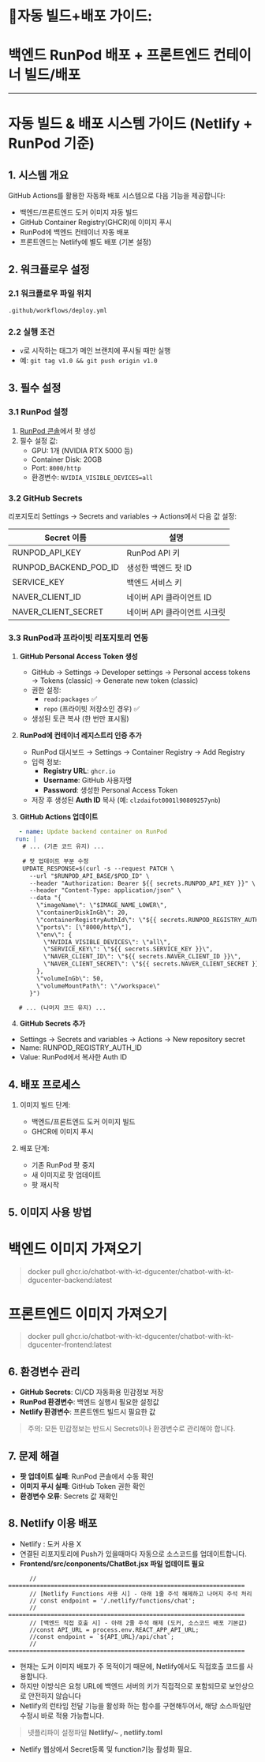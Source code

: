 # 🐳자동 빌드+배포 가이드: 
# 백엔드 RunPod 배포 + 프론트엔드 컨테이너 빌드/배포

---
# 자동 빌드 & 배포 시스템 가이드 (Netlify + RunPod 기준)

## 1. 시스템 개요
GitHub Actions를 활용한 자동화 배포 시스템으로 다음 기능을 제공합니다:
- 백엔드/프론트엔드 도커 이미지 자동 빌드
- GitHub Container Registry(GHCR)에 이미지 푸시
- RunPod에 백엔드 컨테이너 자동 배포
- 프론트엔드는 Netlify에 별도 배포 (기본 설정)

## 2. 워크플로우 설정

### 2.1 워크플로우 파일 위치
`.github/workflows/deploy.yml`


### 2.2 실행 조건
- `v`로 시작하는 태그가 메인 브랜치에 푸시될 때만 실행
- 예: `git tag v1.0 && git push origin v1.0`

## 3. 필수 설정

### 3.1 RunPod 설정
1. [RunPod 콘솔](https://www.runpod.io/console/pods)에서 팟 생성
2. 필수 설정 값:
   - GPU: 1개 (NVIDIA RTX 5000 등)
   - Container Disk: 20GB
   - Port: `8000/http`
   - 환경변수: `NVIDIA_VISIBLE_DEVICES=all`

### 3.2 GitHub Secrets
리포지토리 Settings → Secrets and variables → Actions에서 다음 값 설정:

| Secret 이름             | 설명                     |
|------------------------|--------------------------|
| RUNPOD_API_KEY         | RunPod API 키            |
| RUNPOD_BACKEND_POD_ID  | 생성한 백엔드 팟 ID      |
| SERVICE_KEY            | 백엔드 서비스 키         |
| NAVER_CLIENT_ID        | 네이버 API 클라이언트 ID |
| NAVER_CLIENT_SECRET    | 네이버 API 클라이언트 시크릿 |

### 3.3 RunPod과 프라이빗 리포지토리 연동

1. **GitHub Personal Access Token 생성**  
   - GitHub → Settings → Developer settings → Personal access tokens → Tokens (classic) → Generate new token (classic)  
   - 권한 설정:  
     - `read:packages` ✅  
     - `repo` (프라이빗 저장소인 경우) ✅  
   - 생성된 토큰 복사 (한 번만 표시됨)

2. **RunPod에 컨테이너 레지스트리 인증 추가**  
   - RunPod 대시보드 → Settings → Container Registry → Add Registry  
   - 입력 정보:  
     - **Registry URL**: `ghcr.io`  
     - **Username**: GitHub 사용자명  
     - **Password**: 생성한 Personal Access Token  
   - 저장 후 생성된 **Auth ID** 복사 (예: `clzdaifot0001l90809257ynb`)

3. **GitHub Actions 업데이트**  

```yaml
   - name: Update backend container on RunPod
  run: |
    # ... (기존 코드 유지) ...
    
    # 팟 업데이트 부분 수정
    UPDATE_RESPONSE=$(curl -s --request PATCH \
      --url "$RUNPOD_API_BASE/$POD_ID" \
      --header "Authorization: Bearer ${{ secrets.RUNPOD_API_KEY }}" \
      --header "Content-Type: application/json" \
      --data "{
        \"imageName\": \"$IMAGE_NAME_LOWER\",
        \"containerDiskInGb\": 20,
        \"containerRegistryAuthId\": \"${{ secrets.RUNPOD_REGISTRY_AUTH_ID }}\",
        \"ports\": [\"8000/http\"],
        \"env\": {
          \"NVIDIA_VISIBLE_DEVICES\": \"all\",
          \"SERVICE_KEY\": \"${{ secrets.SERVICE_KEY }}\",
          \"NAVER_CLIENT_ID\": \"${{ secrets.NAVER_CLIENT_ID }}\",
          \"NAVER_CLIENT_SECRET\": \"${{ secrets.NAVER_CLIENT_SECRET }}\"
        },
        \"volumeInGb\": 50,
        \"volumeMountPath\": \"/workspace\"
      }")

   # ... (나머지 코드 유지) ...
```

4. **GitHub Secrets 추가**
- Settings → Secrets and variables → Actions → New repository secret
- Name: RUNPOD_REGISTRY_AUTH_ID
- Value: RunPod에서 복사한 Auth ID


## 4. 배포 프로세스

1. 이미지 빌드 단계:
   - 백엔드/프론트엔드 도커 이미지 빌드
   - GHCR에 이미지 푸시

2. 배포 단계:
   - 기존 RunPod 팟 중지
   - 새 이미지로 팟 업데이트
   - 팟 재시작

## 5. 이미지 사용 방법


# 백엔드 이미지 가져오기
> docker pull ghcr.io/chatbot-with-kt-dgucenter/chatbot-with-kt-dgucenter-backend:latest

# 프론트엔드 이미지 가져오기
> docker pull ghcr.io/chatbot-with-kt-dgucenter/chatbot-with-kt-dgucenter-frontend:latest


## 6. 환경변수 관리

- **GitHub Secrets**: CI/CD 자동화용 민감정보 저장
- **RunPod 환경변수**: 백엔드 실행시 필요한 설정값
- **Netlify 환경변수**: 프론트엔드 빌드시 필요한 값

> 주의: 모든 민감정보는 반드시 Secrets이나 환경변수로 관리해야 합니다.

## 7. 문제 해결

- **팟 업데이트 실패**: RunPod 콘솔에서 수동 확인
- **이미지 푸시 실패**: GitHub Token 권한 확인
- **환경변수 오류**: Secrets 값 재확인

## 8. Netlify 이용 배포
 - Netlify : 도커 사용 X
 - 연결된 리포지토리에 Push가 있을때마다 자동으로 소스코드를 업데이트합니다.
- **Frontend/src/conponents/ChatBot.jsx 파일 업데이트 필요**
```
      // ===================================================================
      // [Netlify Functions 사용 시] - 아래 1줄 주석 해제하고 나머지 주석 처리
      // const endpoint = '/.netlify/functions/chat';
      // ===================================================================
      // [백엔드 직접 호출 시] - 아래 2줄 주석 해제 (도커, 소스코드 배포 기본값)
      //const API_URL = process.env.REACT_APP_API_URL;
      //const endpoint = `${API_URL}/api/chat`;
      // ===================================================================
```
- 현재는 도커 이미지 배포가 주 목적이기 때문에, Netlify에서도 직접호출 코드를 사용합니다.
- 하지만 이방식은 요청 URL에 백엔드 서버의 키가 직접적으로 포함되므로 보안상으로 안전하지 않습니다
- Netlify의 런타임 전달 기능을 활성화 하는 함수를 구현해두어서, 해당 소스파일만 수정시 바로 적용 가능합니다.
> 넷플리파이 설정파일 **Netlify/~ , netlify.toml** 
- Netlify 웹상에서 Secret등록 및 function기능 활성화 필요.